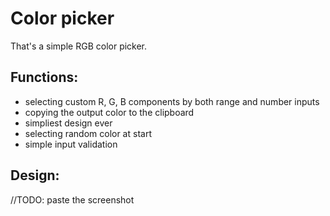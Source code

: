# Color picker 

That's a simple RGB color picker.

## Functions:
* selecting custom R, G, B components by both range and number inputs
* copying the output color to the clipboard
* simpliest design ever
* selecting random color at start
* simple input validation

## Design:
//TODO: paste the screenshot
